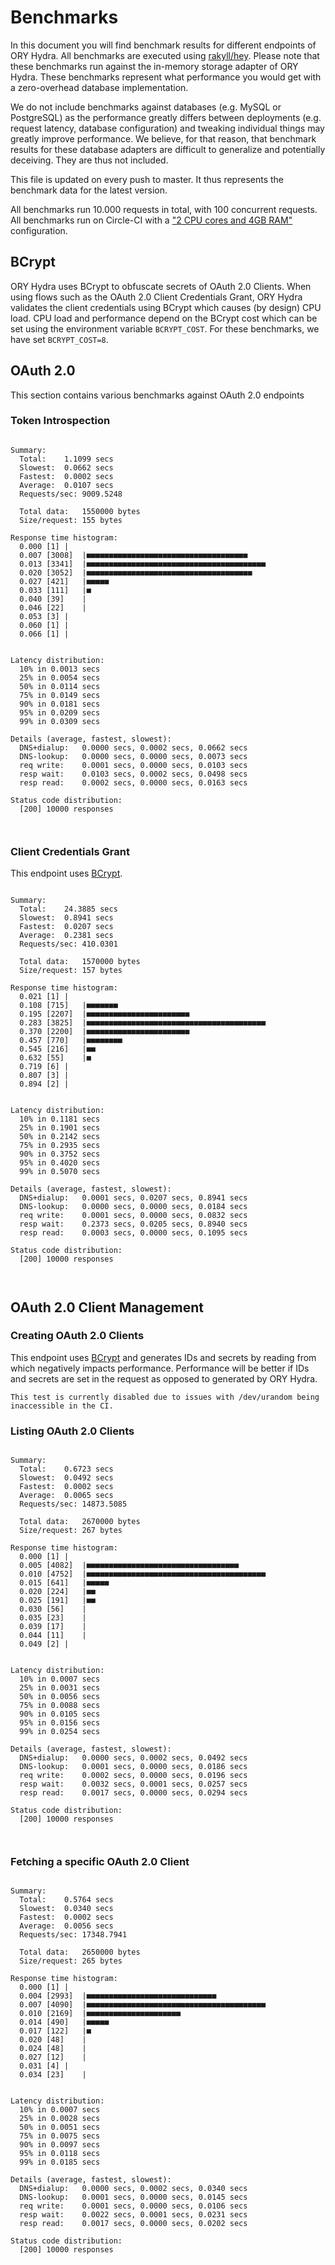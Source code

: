 # Benchmarks

In this document you will find benchmark results for different endpoints of ORY Hydra. All benchmarks are executed
using [rakyll/hey](https://github.com/rakyll/hey). Please note that these benchmarks run against the in-memory storage
adapter of ORY Hydra. These benchmarks represent what performance you would get with a zero-overhead database implementation.

We do not include benchmarks against databases (e.g. MySQL or PostgreSQL) as the performance greatly differs between
deployments (e.g. request latency, database configuration) and tweaking individual things may greatly improve performance.
We believe, for that reason, that benchmark results for these database adapters are difficult to generalize and potentially
deceiving. They are thus not included.

This file is updated on every push to master. It thus represents the benchmark data for the latest version.

All benchmarks run 10.000 requests in total, with 100 concurrent requests. All benchmarks run on Circle-CI with a
["2 CPU cores and 4GB RAM"](https://support.circleci.com/hc/en-us/articles/360000489307-Why-do-my-tests-take-longer-to-run-on-CircleCI-than-locally-)
configuration.

## BCrypt

ORY Hydra uses BCrypt to obfuscate secrets of OAuth 2.0 Clients. When using flows such as the OAuth 2.0 Client Credentials
Grant, ORY Hydra validates the client credentials using BCrypt which causes (by design) CPU load. CPU load and performance
depend on the BCrypt cost which can be set using the environment variable `BCRYPT_COST`. For these benchmarks,
we have set `BCRYPT_COST=8`.

## OAuth 2.0

This section contains various benchmarks against OAuth 2.0 endpoints

### Token Introspection

```

Summary:
  Total:	1.1099 secs
  Slowest:	0.0662 secs
  Fastest:	0.0002 secs
  Average:	0.0107 secs
  Requests/sec:	9009.5248
  
  Total data:	1550000 bytes
  Size/request:	155 bytes

Response time histogram:
  0.000 [1]	|
  0.007 [3008]	|■■■■■■■■■■■■■■■■■■■■■■■■■■■■■■■■■■■■
  0.013 [3341]	|■■■■■■■■■■■■■■■■■■■■■■■■■■■■■■■■■■■■■■■■
  0.020 [3052]	|■■■■■■■■■■■■■■■■■■■■■■■■■■■■■■■■■■■■■
  0.027 [421]	|■■■■■
  0.033 [111]	|■
  0.040 [39]	|
  0.046 [22]	|
  0.053 [3]	|
  0.060 [1]	|
  0.066 [1]	|


Latency distribution:
  10% in 0.0013 secs
  25% in 0.0054 secs
  50% in 0.0114 secs
  75% in 0.0149 secs
  90% in 0.0181 secs
  95% in 0.0209 secs
  99% in 0.0309 secs

Details (average, fastest, slowest):
  DNS+dialup:	0.0000 secs, 0.0002 secs, 0.0662 secs
  DNS-lookup:	0.0000 secs, 0.0000 secs, 0.0073 secs
  req write:	0.0001 secs, 0.0000 secs, 0.0103 secs
  resp wait:	0.0103 secs, 0.0002 secs, 0.0498 secs
  resp read:	0.0002 secs, 0.0000 secs, 0.0163 secs

Status code distribution:
  [200]	10000 responses



```

### Client Credentials Grant

This endpoint uses [BCrypt](#bcrypt).

```

Summary:
  Total:	24.3885 secs
  Slowest:	0.8941 secs
  Fastest:	0.0207 secs
  Average:	0.2381 secs
  Requests/sec:	410.0301
  
  Total data:	1570000 bytes
  Size/request:	157 bytes

Response time histogram:
  0.021 [1]	|
  0.108 [715]	|■■■■■■■
  0.195 [2207]	|■■■■■■■■■■■■■■■■■■■■■■■
  0.283 [3825]	|■■■■■■■■■■■■■■■■■■■■■■■■■■■■■■■■■■■■■■■■
  0.370 [2200]	|■■■■■■■■■■■■■■■■■■■■■■■
  0.457 [770]	|■■■■■■■■
  0.545 [216]	|■■
  0.632 [55]	|■
  0.719 [6]	|
  0.807 [3]	|
  0.894 [2]	|


Latency distribution:
  10% in 0.1181 secs
  25% in 0.1901 secs
  50% in 0.2142 secs
  75% in 0.2935 secs
  90% in 0.3752 secs
  95% in 0.4020 secs
  99% in 0.5070 secs

Details (average, fastest, slowest):
  DNS+dialup:	0.0001 secs, 0.0207 secs, 0.8941 secs
  DNS-lookup:	0.0000 secs, 0.0000 secs, 0.0184 secs
  req write:	0.0001 secs, 0.0000 secs, 0.0832 secs
  resp wait:	0.2373 secs, 0.0205 secs, 0.8940 secs
  resp read:	0.0003 secs, 0.0000 secs, 0.1095 secs

Status code distribution:
  [200]	10000 responses



```

## OAuth 2.0 Client Management

### Creating OAuth 2.0 Clients

This endpoint uses [BCrypt](#bcrypt) and generates IDs and secrets by reading from  which negatively impacts
performance. Performance will be better if IDs and secrets are set in the request as opposed to generated by ORY Hydra.

```
This test is currently disabled due to issues with /dev/urandom being inaccessible in the CI.
```

### Listing OAuth 2.0 Clients

```

Summary:
  Total:	0.6723 secs
  Slowest:	0.0492 secs
  Fastest:	0.0002 secs
  Average:	0.0065 secs
  Requests/sec:	14873.5085
  
  Total data:	2670000 bytes
  Size/request:	267 bytes

Response time histogram:
  0.000 [1]	|
  0.005 [4082]	|■■■■■■■■■■■■■■■■■■■■■■■■■■■■■■■■■■
  0.010 [4752]	|■■■■■■■■■■■■■■■■■■■■■■■■■■■■■■■■■■■■■■■■
  0.015 [641]	|■■■■■
  0.020 [224]	|■■
  0.025 [191]	|■■
  0.030 [56]	|
  0.035 [23]	|
  0.039 [17]	|
  0.044 [11]	|
  0.049 [2]	|


Latency distribution:
  10% in 0.0007 secs
  25% in 0.0031 secs
  50% in 0.0056 secs
  75% in 0.0088 secs
  90% in 0.0105 secs
  95% in 0.0156 secs
  99% in 0.0254 secs

Details (average, fastest, slowest):
  DNS+dialup:	0.0000 secs, 0.0002 secs, 0.0492 secs
  DNS-lookup:	0.0001 secs, 0.0000 secs, 0.0186 secs
  req write:	0.0002 secs, 0.0000 secs, 0.0196 secs
  resp wait:	0.0032 secs, 0.0001 secs, 0.0257 secs
  resp read:	0.0017 secs, 0.0000 secs, 0.0294 secs

Status code distribution:
  [200]	10000 responses



```

### Fetching a specific OAuth 2.0 Client

```

Summary:
  Total:	0.5764 secs
  Slowest:	0.0340 secs
  Fastest:	0.0002 secs
  Average:	0.0056 secs
  Requests/sec:	17348.7941
  
  Total data:	2650000 bytes
  Size/request:	265 bytes

Response time histogram:
  0.000 [1]	|
  0.004 [2993]	|■■■■■■■■■■■■■■■■■■■■■■■■■■■■■
  0.007 [4090]	|■■■■■■■■■■■■■■■■■■■■■■■■■■■■■■■■■■■■■■■■
  0.010 [2169]	|■■■■■■■■■■■■■■■■■■■■■
  0.014 [490]	|■■■■■
  0.017 [122]	|■
  0.020 [48]	|
  0.024 [48]	|
  0.027 [12]	|
  0.031 [4]	|
  0.034 [23]	|


Latency distribution:
  10% in 0.0007 secs
  25% in 0.0028 secs
  50% in 0.0051 secs
  75% in 0.0075 secs
  90% in 0.0097 secs
  95% in 0.0118 secs
  99% in 0.0185 secs

Details (average, fastest, slowest):
  DNS+dialup:	0.0000 secs, 0.0002 secs, 0.0340 secs
  DNS-lookup:	0.0001 secs, 0.0000 secs, 0.0145 secs
  req write:	0.0001 secs, 0.0000 secs, 0.0106 secs
  resp wait:	0.0022 secs, 0.0001 secs, 0.0231 secs
  resp read:	0.0017 secs, 0.0000 secs, 0.0202 secs

Status code distribution:
  [200]	10000 responses



```
